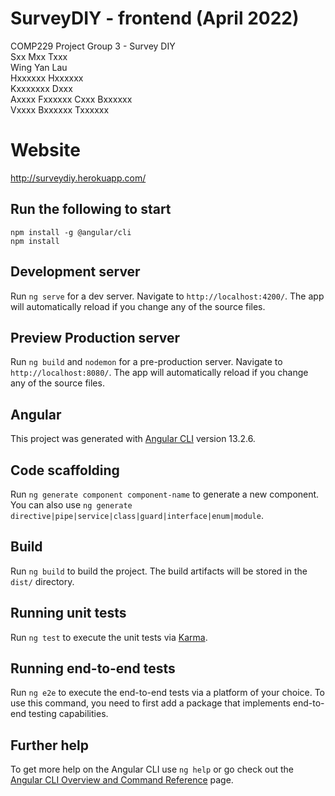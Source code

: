 # SurveyDIY - frontend (April 2022)
COMP229 Project Group 3 - Survey DIY  
Sxx Mxx Txxx  
Wing Yan Lau  
Hxxxxxx Hxxxxxx  
Kxxxxxxx Dxxx  
Axxxx Fxxxxxx Cxxx Bxxxxxx  
Vxxxx Bxxxxxx Txxxxxx  

# Website
http://surveydiy.herokuapp.com/

## Run the following to start
```
npm install -g @angular/cli
npm install
```
## Development server

Run `ng serve` for a dev server. Navigate to `http://localhost:4200/`. The app will automatically reload if you change any of the source files.

## Preview Production server

Run `ng build` and `nodemon`  for a pre-production server. Navigate to `http://localhost:8080/`. The app will automatically reload if you change any of the source files.

## Angular

This project was generated with [Angular CLI](https://github.com/angular/angular-cli) version 13.2.6.

## Code scaffolding

Run `ng generate component component-name` to generate a new component. You can also use `ng generate directive|pipe|service|class|guard|interface|enum|module`.

## Build

Run `ng build` to build the project. The build artifacts will be stored in the `dist/` directory.

## Running unit tests

Run `ng test` to execute the unit tests via [Karma](https://karma-runner.github.io).

## Running end-to-end tests

Run `ng e2e` to execute the end-to-end tests via a platform of your choice. To use this command, you need to first add a package that implements end-to-end testing capabilities.

## Further help

To get more help on the Angular CLI use `ng help` or go check out the [Angular CLI Overview and Command Reference](https://angular.io/cli) page.

